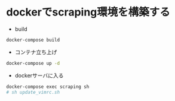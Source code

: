 # dockerでscraping環境を構築する

* build

```sh
docker-compose build
```

* コンテナ立ち上げ

```sh
docker-compose up -d
```

* dockerサーバに入る

```sh
docker-compose exec scraping sh
# sh update_vimrc.sh
```

